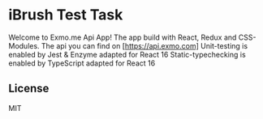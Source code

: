 # iBrush Test Task

Welcome to Exmo.me Api App! The app build with React, Redux and CSS-Modules. The api you can find on [https://api.exmo.com]
Unit-testing is enabled by Jest & Enzyme adapted for React 16
Static-typechecking is enabled by TypeScript adapted for React 16

## License

MIT

